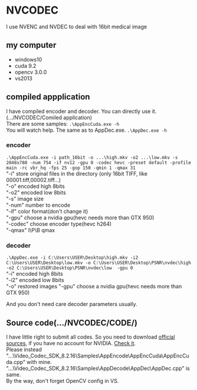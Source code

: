 # NVCODEC
I use NVENC and NVDEC to deal with 16bit medical image

## my computer
* windows10
* cuda 9.2
* opencv 3.0.0
* vs2013

## compiled appplication  
I have compiled encoder and decoder. You can directly use it. (.../NVCODEC/Comiled application)  
There are some samples:
`.\AppEncCuda.exe -h`  
You will watch help. The same as to AppDec.exe.
`.\AppDec.exe -h`

### encoder
`.\AppEncCuda.exe -i path_16bit -o ...\high.mkv -o2 ...\low.mkv -s 2048x788 -num 754 -if nv12 -gpu 0 -codec hevc -preset default -profile main -rc vbr_hq -fps 25 -gop 150 -qmin 1 -qmax 31  `  
"-i"   store original files in the directory (only 16bit TIFF, like 00001.tiff,00002.tiff...)  
"-o"   encoded high 8bits  
"-o2"   encoded low 8bits  
"-s"   image size  
"-num"  number to encode  
"-if"  color format(don't change it)  
"-gpu" choose a nvidia gpu(hevc needs more than GTX 950)  
"-codec" choose encoder type(hevc h264)  
"-qmax" I\P\B qmax  
### decoder
`.\AppDec.exe -i C:\Users\USER\Desktop\high.mkv -i2 C:\Users\USER\Desktop\low.mkv -o C:\Users\USER\Desktop\PSNR\nvdec\high -o2 C:\Users\USER\Desktop\PSNR\nvdec\low  -gpu 0`  
"-i"   encoded high 8bits  
"-i2"   encoded low 8bits  
"-o"  restored images
"-gpu" choose a nvidia gpu(hevc needs more than GTX 950)  

And you don't need care decoder parameters usually.  

## Source code(.../NVCODEC/CODE/)
I have little right to submit all codes. So you need to download [official sources](https://developer.nvidia.com/nvidia-video-codec-sdk#Download), if you have no account for NVIDIA. [Check it](https://download.csdn.net/download/qq_39575835/10890622).  
Please instead "...\Video_Codec_SDK_8.2.16\Samples\AppEncode\AppEncCuda\AppEncCuda.cpp" with mine. "...\Video_Codec_SDK_8.2.16\Samples\AppDecode\AppDec\AppDec.cpp" is same.  
By the way, don't forget OpenCV config in VS.

